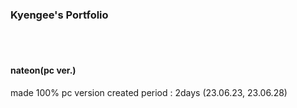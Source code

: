 <h3>Kyengee's Portfolio</h3>

<br><br>

<h4>nateon(pc ver.)</h4>
made 100%  pc version 
created period : 2days (23.06.23, 23.06.28)

<br><br>
